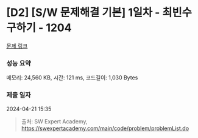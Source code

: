 # [D2] [S/W 문제해결 기본] 1일차 - 최빈수 구하기 - 1204 

[문제 링크](https://swexpertacademy.com/main/code/problem/problemDetail.do?contestProbId=AV13zo1KAAACFAYh) 

### 성능 요약

메모리: 24,560 KB, 시간: 121 ms, 코드길이: 1,030 Bytes

### 제출 일자

2024-04-21 15:35



> 출처: SW Expert Academy, https://swexpertacademy.com/main/code/problem/problemList.do